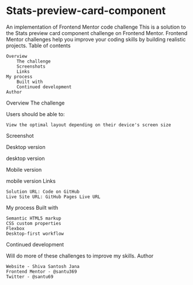 # Stats-preview-card-component
An implementation of Frontend Mentor code challenge
This is a solution to the Stats preview card component challenge on Frontend Mentor. Frontend Mentor challenges help you improve your coding skills by building realistic projects.
Table of contents

    Overview
        The challenge
        Screenshots
        Links
    My process
        Built with
        Continued development
    Author

Overview
The challenge

Users should be able to:

    View the optimal layout depending on their device's screen size

Screenshot

Desktop version

desktop version

Mobile version

mobile version
Links

    Solution URL: Code on GitHub
    Live Site URL: GitHub Pages Live URL

My process
Built with

    Semantic HTML5 markup
    CSS custom properties
    Flexbox
    Desktop-first workflow

Continued development

Will do more of these challenges to improve my skills.
Author

    Website - Shiva Santosh Jana
    Frontend Mentor - @santu369
    Twitter - @santu69
